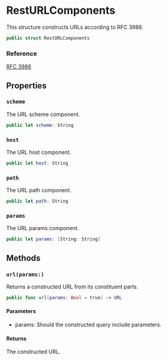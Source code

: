 # RestURLComponents

This structure constructs URLs according to RFC 3986.

``` swift
public struct RestURLComponents 
```

### Reference

[RFC 3986](https://tools.ietf.org/html/rfc3986)

> 

## Properties

### `scheme`

The URL scheme component.

``` swift
public let scheme: String
```

### `host`

The URL host component.

``` swift
public let host: String
```

### `path`

The URL path component.

``` swift
public let path: String
```

### `params`

The URL params component.

``` swift
public let params: [String: String]
```

## Methods

### `url(params:)`

Returns a constructed URL from its constituent parts.

``` swift
public func url(params: Bool = true) -> URL 
```

> 

#### Parameters

  - params: Should the constructed query include parameters.

#### Returns

The constructed URL.
